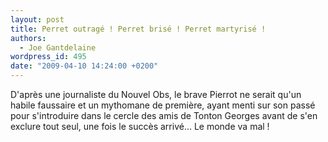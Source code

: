 ```yaml
---
layout: post
title: Perret outragé ! Perret brisé ! Perret martyrisé !
authors:
  - Joe Gantdelaine
wordpress_id: 495
date: "2009-04-10 14:24:00 +0200"
---
```


D'après une journaliste du Nouvel Obs, le brave Pierrot ne serait qu'un habile
faussaire et un mythomane de première, ayant menti sur son passé pour
s'introduire dans le cercle des amis de Tonton Georges avant de s'en exclure
tout seul, une fois le succès arrivé… Le monde va mal !
